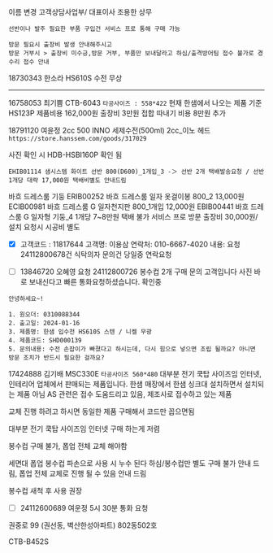 이름 변경 고객상담사업부/ 대표이사 조용한 상무
```ad-note
선반이나 발주 필요한 부품 구입건 서비스 프로 통해 구매 가능

방문 필요시 출장비 발생 안내해주시고
방문 거부시 > 출장비 미수긍,방문 거부, 부품만 보내달라고 하심/출격방어팀 접수 불가로 경수리 접수 안내
```

18730343 한소라 HS610S 수전 무상

---
16758053 최기쁨
CTB-6043 `타공사이즈 : 558*422`
현재 한샘에서 나오는 제품 기준 HS123P 
제품비용 162,000원 
출장비 3만원
접합 따내기 비용 8만원 추가

18791120 여윤정
2cc 500 INNO 세제수전(500ml) 2cc_이노 헤드
`https://store.hanssem.com/goods/317029`


사진 확인 시 HDB-HSBI160P 확인 됨


`EHIB01114 샘시스템 화이트 선반 800(D600)_1개입_3 -＞ 선반 2개 택배발송요청 / 선반 1개당 대략 17,000원 택배비별도 안내드림`





바흐 드레스룸 기둥 
ERIB00252 바흐 드레스룸 일자 옷걸이봉 800_2	13,000원
ECIB00981 바흐 드레스룸 G 일자천지판 800_1개입 12,000원
EBIB00441  바흐 드레스룸 G 일자형 기둥_4 1개당 7~8만원 택배 불가 서비스 프로 방문 출장비 30,000원/ 설치 요청시 시공비 별도


- [x] 고객코드 : 11817644
고객명: 이용삼
연락처: 010-6667-4020
내용: 요청24112800678건 식탁의자 문의건 당일중 연락요청



- [ ] 13846720 오혜영
요청 24112800726
봉수컵 2개 구매 문의 고객입니다 사진 바로 보내신다고 빠른 통화요청하셨습니다. 
확인중

```
안녕하세요~!

1. 원오더: 0310088344
2. 출고일: 2024-01-16
3. 제품명: 한샘 입수전 HS610S 스텐 / 니켈 무광
4. 제품코드: SHD000139
5. 문의내용: 수전 손잡이가 빠졌다고 하시는데, 다시 힘으로 넣으면 조립 될까요? 아니면 방문 조치가 반드시 필요한 걸까요?
```

17424888 김기배 
MSC330E `타공사이즈 560*480`
대부분 전기 쿡탑 사이즈임
인터넷, 인테리어 업체에서 판매되는 제품입니다.
한샘 매장에서 한샘 싱크대 설치하면서 설치되는 제품 아님
AS 관련은 접수 도움드리고 있음, 제조사로 접수하고 있는 제품

교체 진행 하려고 하시면 동일한 제품 구매해서 코드만 꼽으면됨

대부분 전기 쿡탑 사이즈임
인터넷 구매 하는게 저렴


봉수컵 구매 불가, 폽업 전체 교체 해야함

세면대 폽업 봉수컵 파손으로 사용 시 누수 된다 하심/봉수컵만 별도 구매 불가 안내 드림, 폽업 전체 교체로 진행 될 수 있음 안내 드림

봉수컵 새척 후 사용 권장


- [ ] 24112600689 여운정 5시 30분 통화 요청

권중로 99 (권선동, 벽산한성아파트) 802동502호

CTB-B452S


